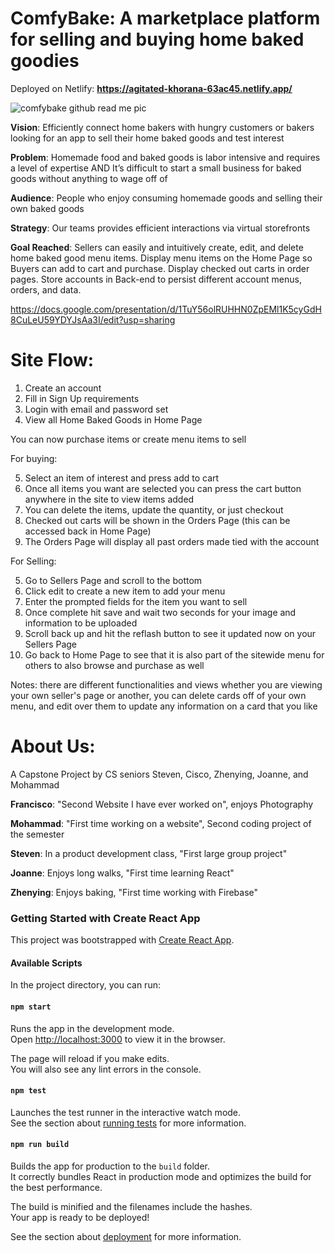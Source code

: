 # ComfyBake: A marketplace platform for selling and buying home baked goodies
Deployed on Netlify: **https://agitated-khorana-63ac45.netlify.app/**

![comfybake github read me pic](https://user-images.githubusercontent.com/33507449/118323713-06c90780-b4cf-11eb-951e-486f54c39923.png)

**Vision**: Efficiently connect home bakers with hungry customers or bakers looking for an app to sell their home baked goods and test interest

**Problem**: Homemade food and baked goods is labor intensive and requires a level of expertise AND It’s difficult to start a small business for baked goods without anything to wage off of

**Audience**: People who enjoy consuming homemade goods and selling their own baked goods

**Strategy**: Our teams provides efficient interactions via virtual storefronts

**Goal Reached**: Sellers can easily and intuitively create, edit, and delete home baked good menu items. Display menu items on the Home Page so Buyers can add to cart and purchase. Display checked out carts in order pages. Store accounts in Back-end to persist different account menus, orders, and data.

https://docs.google.com/presentation/d/1TuY56olRUHHN0ZpEMl1K5cyGdH8CuLeU59YDYJsAa3I/edit?usp=sharing

# Site Flow: 
1) Create an account
2) Fill in Sign Up requirements
3) Login with email and password set
4) View all Home Baked Goods in Home Page

You can now purchase items or create menu items to sell

For buying:

5) Select an item of interest and press add to cart
6) Once all items you want are selected you can press the cart button anywhere in the site to view items added
7) You can delete the items, update the quantity, or just checkout
8) Checked out carts will be shown in the Orders Page (this can be accessed back in Home Page)
9) The Orders Page will display all past orders made tied with the account

For Selling:

5) Go to Sellers Page and scroll to the bottom
6) Click edit to create a new item to add your menu
7) Enter the prompted fields for the item you want to sell
8) Once complete hit save and wait two seconds for your image and information to be uploaded
9) Scroll back up and hit the reflash button to see it updated now on your Sellers Page
10) Go back to Home Page to see that it is also part of the sitewide menu for others to also browse and purchase as well 

Notes: there are different functionalities and views whether you are viewing your own seller's page or another, you can delete cards off of your own menu, and edit over them to update any information on a card that you like

# About Us: 
A Capstone Project by CS seniors Steven, Cisco, Zhenying, Joanne, and Mohammad

**Francisco**: "Second Website I have ever worked on", enjoys Photography

**Mohammad**: "First time working on a website", Second coding project of the semester

**Steven**: In a product development class, "First large group project"

**Joanne**: Enjoys long walks, "First time learning React"

**Zhenying**: Enjoys baking, "First time working with Firebase"


### Getting Started with Create React App

This project was bootstrapped with [Create React App](https://github.com/facebook/create-react-app).

#### Available Scripts

In the project directory, you can run:

#### `npm start`

Runs the app in the development mode.\
Open [http://localhost:3000](http://localhost:3000) to view it in the browser.

The page will reload if you make edits.\
You will also see any lint errors in the console.

#### `npm test`

Launches the test runner in the interactive watch mode.\
See the section about [running tests](https://facebook.github.io/create-react-app/docs/running-tests) for more information.

#### `npm run build`

Builds the app for production to the `build` folder.\
It correctly bundles React in production mode and optimizes the build for the best performance.

The build is minified and the filenames include the hashes.\
Your app is ready to be deployed!

See the section about [deployment](https://facebook.github.io/create-react-app/docs/deployment) for more information.
